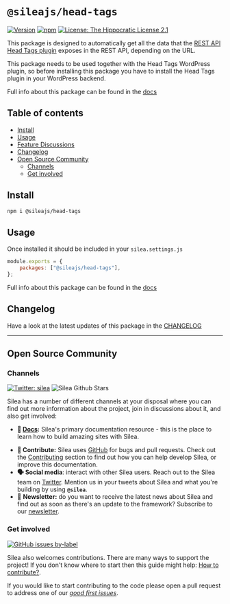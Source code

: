 # `@sileajs/head-tags`

[![Version](https://img.shields.io/npm/v/@sileajs/head-tags.svg)](https://www.npmjs.com/package/@sileajs/head-tags) [![npm](https://img.shields.io/npm/dw/@sileajs/head-tags)](https://www.npmjs.com/package/@sileajs/head-tags) [![License: The Hippocratic License 2.1](https://img.shields.io/badge/license-The%20Hippocratic%20License%202.1-%23000)](https://github.com/SileaJS/silea/blob/master/LICENSE)

This package is designed to automatically get all the data that the [REST API Head Tags plugin](https://wordpress.org/plugins/rest-api-head-tags/) exposes in the REST API, depending on the URL.

This package needs to be used together with the Head Tags WordPress plugin, so before installing this package you have to install the Head Tags plugin in your WordPress backend.

Full info about this package can be found in the [docs](https://docs.sileajs.com/api-reference-1/silea-head-tags)

## Table of contents

<!-- toc -->

-   [Install](#install)
-   [Usage](#usage)
-   [Feature Discussions](#feature-discussions)
-   [Changelog](#changelog)
-   [Open Source Community](#open-source-community)
    -   [Channels](#channels)
    -   [Get involved](#get-involved)

<!-- tocstop -->

## Install

```sh
npm i @sileajs/head-tags
```

## Usage

Once installed it should be included in your `silea.settings.js`

```jsx
module.exports = {
	packages: ["@sileajs/head-tags"],
};
```

Full info about this package can be found in the [docs](https://docs.sileajs.com/api-reference-1/silea-head-tags)

## Changelog

Have a look at the latest updates of this package in the [CHANGELOG](https://github.com/SileaJS/silea/blob/dev/packages/head-tags/CHANGELOG.md)

---

## Open Source Community

### Channels

[![Twitter: silea](https://img.shields.io/twitter/follow/silea.svg?style=social)](https://twitter.com/silea) ![Silea Github Stars](https://img.shields.io/github/stars/sileajs/silea?style=social)

Silea has a number of different channels at your disposal where you can find out more information about the project, join in discussions about it, and also get involved:

-   **📖 [Docs](https://docs.sileajs.com/):** Silea's primary documentation resource - this is the place to learn how to build amazing sites with Silea.

*   **🐞 Contribute:** Silea uses [GitHub](https://github.com/SileaJS/silea) for bugs and pull requests. Check out the [Contributing](../contributing/) section to find out how you can help develop Silea, or improve this documentation.
*   **🗣 Social media**: interact with other Silea users. Reach out to the Silea team on [Twitter](https://twitter.com/silea). Mention us in your tweets about Silea and what you're building by using **`@silea`**.
*   💌 **Newsletter:** do you want to receive the latest news about Silea and find out as soon as there's an update to the framework? Subscribe to our [newsletter](https://sileajs.com/#newsletter).

### Get involved

[![GitHub issues by-label](https://img.shields.io/github/issues/sileajs/silea/good%20first%20issue)](https://github.com/SileaJS/silea/issues?q=is%3Aissue+is%3Aopen+label%3A%22good+first+issue%22)

Silea also welcomes contributions. There are many ways to support the project! If you don't know where to start then this guide might help: [How to contribute?](https://docs.sileajs.com/contributing/how-to-contribute).

If you would like to start contributing to the code please open a pull request to address one of our [_good first issues_](https://github.com/SileaJS/silea/issues?q=is%3Aissue+is%3Aopen+label%3A%22good+first+issue%22).
